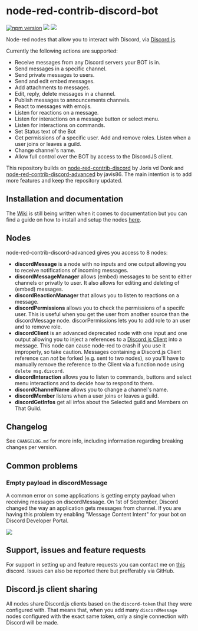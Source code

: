 # node-red-contrib-discord-bot

[![npm version](https://badge.fury.io/js/node-red-contrib-discord-dh-bot.svg)](https://badge.fury.io/js/node-red-contrib-discord-dh-bot) ![](https://img.shields.io/static/v1?label=discord.js&message=14.11.0&color=brightgreen)
 ![](https://img.shields.io/static/v1?label=node&message=%3E=16.9.0&color=brightgreen) 

Node-red nodes that allow you to interact with Discord, via [Discord.js](https://discord.js.org).

Currently the following actions are supported:
* Receive messages from any Discord servers your BOT is in.
* Send messages in a specific channel.
* Send private messages to users.
* Send and edit embed messages.
* Add attachments to messages.
* Edit, reply, delete messages in a channel.
* Publish messages to announcements channels.
* React to messages with emojis.
* Listen for reactions on a message.
* Listen for interactions on a message button or select menu.
* Listen for interactions on commands.
* Set Status text of the Bot
* Get permissions of a specific user. Add and remove roles. Listen when a user joins or leaves a guild.
* Change channel's name.
* Allow full control over the BOT by access to the DiscordJS client.

This repository builds on [node-red-contrib-discord](https://github.com/jorisvddonk/node-red-contrib-discord) by Joris vd Donk and [node-red-contrib-discord-advanced](https://github.com/Markoudstaal/node-red-contrib-discord-advanced) by javis86. The main intention is to add more features and keep the repository updated.

## Installation and documentation

The [Wiki](https://github.com/dochardi/node-red-contrib-discord-dh-bot/wiki) is still being written when it comes to documentation but you can find a guide on how to install and setup the nodes [here](https://github.com/dochardi/node-red-contrib-discord-dh-bot/wiki/Installation-and-setup).

## Nodes

node-red-contrib-discord-advanced gives you access to 8 nodes:

* **discordMessage** is a node with no inputs and one output allowing you to receive notifications of incoming messages.
* **discordMessageManager** allows (embed) messages to be sent to either channels or privatly to user. It also allows for editing and deleting of (embed) messages.
* **discordReactionManager** that allows you to listen to reactions on a message.
* **discordPermissions** allows you to check the permissions of a specifc user. This is useful when you get the user from another source than the discordMessage node. discorPermissions lets you to add role to an user and to remove role.
* **discordClient** is an advanced deprecated node with one input and one output allowing you to inject a references to a [Discord.js Client](https://discord.js.org/#/docs/main/stable/class/Client) into a message. This node can cause node-red to crash if you use it improperly, so take caution. Messages containing a Discord.js Client reference can *not* be forked (e.g. sent to two nodes), so you'll have to manually remove the reference to the Client via a function node using `delete msg.discord`.
* **discordInteraction** allows you to listen to commands, buttons and select menu interactions and to decide how to respond to them.
* **discordChannelName** allows you to change a channel's name.
* **discordMember** listens when a user joins or leaves a guild.
* **discordGetInfos** get all infos about the Selected guild and Members on That Guild.

## Changelog

See `CHANGELOG.md` for more info, including information regarding breaking changes per version.

## Common problems

### Empty payload in discordMessage

A common error on some applications is getting empty payload when receiving messages on discordMessage. On 1st of September, Discord changed the way an application gets messages from channel. If you are having this problem try enabling "Message Content Intent" for your bot on Discord Developer Portal.

![](https://raw.githubusercontent.com/dochardi/node-red-contrib-discord-dh-bot/main/assets/message_content_intent.png)

## Support, issues and feature requests

For support in setting up and feature requests you can contact me on [this](https://discord.com/invite/jpzK52W8) discord.
Issues can also be reported there but prefferably via GitHub.

## Discord.js client sharing

All nodes share Discord.js clients based on the `discord-token` that they were configured with. That means that, when you add many `discordMessage` nodes configured with the exact same token, only a single connection with Discord will be made.
